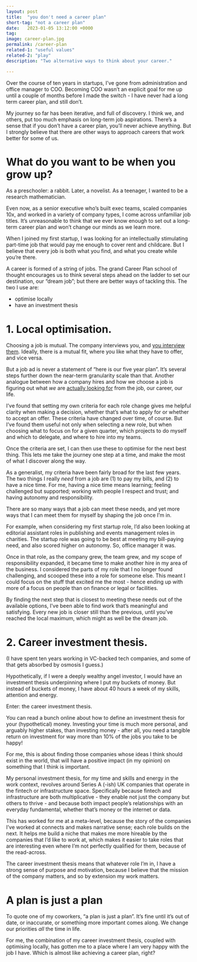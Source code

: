 ```yaml
---
layout: post
title:  "you don't need a career plan"
short-tag: "not a career plan"
date:   2023-01-05 13:12:00 +0000
tag: 
image: career-plan.jpg
permalink: /career-plan
related-1: "useful values"
related-2: "play"
description: "Two alternative ways to think about your career."

---
```


Over the course of ten years in startups, I’ve gone from administration and office manager to COO. Becoming COO wasn’t an explicit goal for me up until a couple of months before I made the switch - I have never had a long term career plan, and still don’t.

My journey so far has been iterative, and full of discovery. I think we, and others, put too much emphasis on long-term job aspirations. There’s a sense that if you don’t have a career plan, you’ll never achieve anything. But I strongly believe that there are other ways to approach careers that work better for some of us.

# What do you want to be when you grow up?

As a preschooler: a rabbit. Later, a novelist. As a teenager, I wanted to be a research mathematician.

Even now, as a senior executive who’s built exec teams, scaled companies 10x, and worked in a variety of company types, I come across unfamiliar job titles. It’s unreasonable to think that we ever know enough to set out a long-term career plan and won’t change our minds as we learn more.

When I joined my first startup, I was looking for an intellectually stimulating part-time job that would pay me enough to cover rent and childcare. But I believe that every job is both what you find, and what you create while you’re there.

A career is formed of a string of jobs. The grand Career Plan school of thought encourages us to think several steps ahead on the ladder to set our destination, our “dream job”; but there are better ways of tackling this. The two I use are:
* optimise locally
* have an investment thesis

# 1. Local optimisation.

Choosing a job is mutual. The company interviews you, and [you interview them](https://lowercaseopinions.com/final-questions/). Ideally, there is a mutual fit, where you like what they have to offer, and vice versa.

But a job ad is never a statement of “here is our five year plan”. It’s several steps further down the near-term granularity scale than that. Another analogue between how a company hires and how we choose a job is figuring out what _we_ are [actually looking for](https://lowercaseopinions.com/better-job-ads/) from the job, our career, our life. 

I’ve found that setting my own criteria for each role change gives me helpful clarity when making a decision, whether that’s what to apply for or whether to accept an offer. These criteria have changed over time, of course. But I’ve found them useful not only when selecting a new role, but when choosing what to focus on for a given quarter, which projects to do myself and which to delegate, and where to hire into my teams.

Once the criteria are set, I can then use these to optimise for the next best thing. This lets me take the journey one step at a time, and make the most of what I discover along the way.

As a generalist, my criteria have been fairly broad for the last few years. The two things I really _need_ from a job are (1) to pay my bills, and (2) to have a nice time. For me, having a nice time means learning; feeling challenged but supported; working with people I respect and trust; and having autonomy and responsibility. 

There are so many ways that a job can meet these needs, and yet more ways that I can meet them for myself by shaping the job once I’m in. 

For example, when considering my first startup role, I’d also been looking at editorial assistant roles in publishing and events management roles in charities. The startup role was going to be best at meeting my bill-paying need, and also scored higher on autonomy. So, office manager it was.

Once in that role, as the company grew, the team grew, and my scope of responsibility expanded, it became time to make another hire in my area of the business. I considered the parts of my role that I no longer found challenging, and scooped these into a role for someone else. This meant I could focus on the stuff that excited me the most - hence ending up with more of a focus on people than on finance or legal or facilities.

By finding the next step that is closest to meeting these needs out of the available options, I’ve been able to find work that’s meaningful and satisfying. Every new job is closer still than the previous, until you’ve reached the local maximum, which might as well be the dream job.

# 2. Career investment thesis.

(I have spent ten years working in VC-backed tech companies, and some of that gets absorbed by osmosis I guess.)

Hypothetically, if I were a deeply wealthy angel investor, I would have an investment thesis underpinning where I put my buckets of money. But instead of buckets of money, I have about 40 hours a week of my skills, attention and energy.

Enter: the career investment thesis.

You can read a bunch online about how to define an investment thesis for your (hypothetical) money. Investing your time is much more personal, and arguably higher stakes, than investing money - after all, you need a tangible return on investment for way more than 10% of the jobs you take to be happy!

For me, this is about finding those companies whose ideas I think should exist in the world, that will have a positive impact (in my opinion) on something that I think is important.

My personal investment thesis, for my time and skills and energy in the work context, revolves around Series A (-ish) UK companies that operate in the fintech or infrastructure space. Specifically because fintech and infrastructure are both multiplicative - they enable not just the company but others to thrive - and because both impact people’s relationships with an everyday fundamental, whether that’s money or the internet or data.

This has worked for me at a meta-level, because the story of the companies I’ve worked at connects and makes narrative sense; each role builds on the next. It helps me build a niche that makes me more hireable by the companies that I’d like to work at, which makes it easier to take roles that are interesting even where I’m not perfectly qualified for them, because of the read-across.

The career investment thesis means that whatever role I’m in, I have a strong sense of purpose and motivation, because I believe that the mission of the company matters, and so by extension my work matters.

# A plan is just a plan

To quote one of my coworkers, “a plan is just a plan”. It’s fine until it’s out of date, or inaccurate, or something more important comes along. We change our priorities _all_ the time in life.

For me, the combination of my career investment thesis, coupled with optimising locally, has gotten me to a place where I am very happy with the job I have. Which is almost like achieving a career plan, right?

